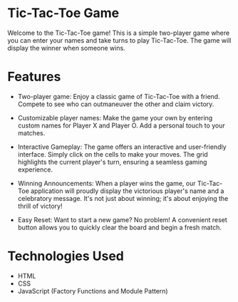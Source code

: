 # Tic-Tac-Toe Game

Welcome to the Tic-Tac-Toe game! This is a simple two-player game where you can enter your names and take
turns to play Tic-Tac-Toe. The game will display the winner when someone wins.

# Features

- Two-player game: Enjoy a classic game of Tic-Tac-Toe with a friend. Compete to see who can 
outmaneuver the other and claim victory.

- Customizable player names: Make the game your own by entering custom names for Player X and Player O.
Add a personal touch to your matches.

- Interactive Gameplay: The game offers an interactive and user-friendly interface. Simply click on the cells 
to make your moves. The grid highlights the current player's turn, ensuring a seamless gaming experience.

- Winning Announcements: When a player wins the game, our Tic-Tac-Toe application will proudly display the victorious player's name and a celebratory message. It's not just about winning; it's about enjoying the thrill of victory!

- Easy Reset: Want to start a new game? No problem! A convenient reset button allows you to quickly clear the board and begin a fresh match.

# Technologies Used
- HTML
- CSS
- JavaScript (Factory Functions and Module Pattern)
